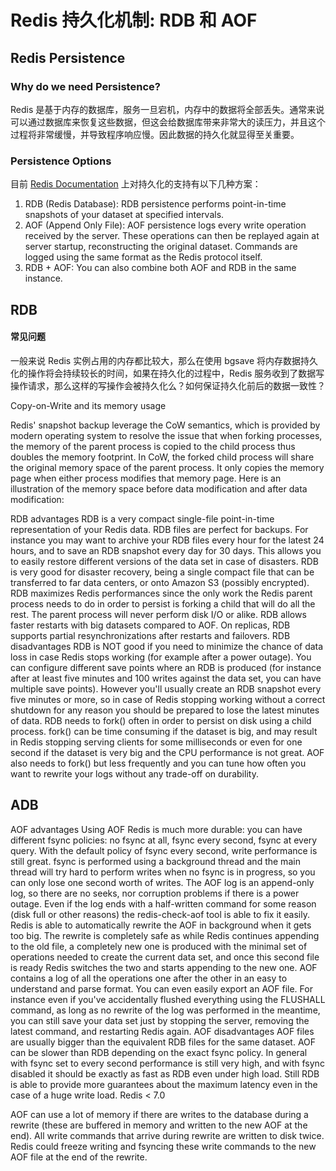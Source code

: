 # Redis 持久化机制: RDB 和 AOF

## Redis Persistence

### Why do we need Persistence?

Redis 是基于内存的数据库，服务一旦宕机，内存中的数据将全部丢失。通常来说可以通过数据库来恢复这些数据，但这会给数据库带来非常大的读压力，并且这个过程将非常缓慢，并导致程序响应慢。因此数据的持久化就显得至关重要。

### Persistence Options

目前 [Redis Documentation](https://redis.io/docs/management/persistence/) 上对持久化的支持有以下几种方案：

1. RDB (Redis Database): RDB persistence performs point-in-time snapshots of your dataset at specified intervals.
2. AOF (Append Only File): AOF persistence logs every write operation received by the server. These operations can then be replayed again at server startup, reconstructing the original dataset. Commands are logged using the same format as the Redis protocol itself.
3. RDB + AOF: You can also combine both AOF and RDB in the same instance.

## RDB

#### 常见问题

一般来说 Redis 实例占用的内存都比较大，那么在使用 bgsave 将内存数据持久化的操作将会持续较长的时间，如果在持久化的过程中，Redis 服务收到了数据写操作请求，那么这样的写操作会被持久化么？如何保证持久化前后的数据一致性？


Copy-on-Write and its memory usage

Redis' snapshot backup leverage the CoW semantics, which is provided by modern operating system to resolve the issue that when forking processes, the memory of the parent process is copied to the child process thus doubles the memory footprint. In CoW, the forked child process will share the original memory space of the parent process. It only copies the memory page when either process modifies that memory page. Here is an illustration of the memory space before data modification and after data modification:


RDB advantages
RDB is a very compact single-file point-in-time representation of your Redis data. RDB files are perfect for backups. For instance you may want to archive your RDB files every hour for the latest 24 hours, and to save an RDB snapshot every day for 30 days. This allows you to easily restore different versions of the data set in case of disasters.
RDB is very good for disaster recovery, being a single compact file that can be transferred to far data centers, or onto Amazon S3 (possibly encrypted).
RDB maximizes Redis performances since the only work the Redis parent process needs to do in order to persist is forking a child that will do all the rest. The parent process will never perform disk I/O or alike.
RDB allows faster restarts with big datasets compared to AOF.
On replicas, RDB supports partial resynchronizations after restarts and failovers.
RDB disadvantages
RDB is NOT good if you need to minimize the chance of data loss in case Redis stops working (for example after a power outage). You can configure different save points where an RDB is produced (for instance after at least five minutes and 100 writes against the data set, you can have multiple save points). However you'll usually create an RDB snapshot every five minutes or more, so in case of Redis stopping working without a correct shutdown for any reason you should be prepared to lose the latest minutes of data.
RDB needs to fork() often in order to persist on disk using a child process. fork() can be time consuming if the dataset is big, and may result in Redis stopping serving clients for some milliseconds or even for one second if the dataset is very big and the CPU performance is not great. AOF also needs to fork() but less frequently and you can tune how often you want to rewrite your logs without any trade-off on durability.

## ADB


AOF advantages
Using AOF Redis is much more durable: you can have different fsync policies: no fsync at all, fsync every second, fsync at every query. With the default policy of fsync every second, write performance is still great. fsync is performed using a background thread and the main thread will try hard to perform writes when no fsync is in progress, so you can only lose one second worth of writes.
The AOF log is an append-only log, so there are no seeks, nor corruption problems if there is a power outage. Even if the log ends with a half-written command for some reason (disk full or other reasons) the redis-check-aof tool is able to fix it easily.
Redis is able to automatically rewrite the AOF in background when it gets too big. The rewrite is completely safe as while Redis continues appending to the old file, a completely new one is produced with the minimal set of operations needed to create the current data set, and once this second file is ready Redis switches the two and starts appending to the new one.
AOF contains a log of all the operations one after the other in an easy to understand and parse format. You can even easily export an AOF file. For instance even if you've accidentally flushed everything using the FLUSHALL command, as long as no rewrite of the log was performed in the meantime, you can still save your data set just by stopping the server, removing the latest command, and restarting Redis again.
AOF disadvantages
AOF files are usually bigger than the equivalent RDB files for the same dataset.
AOF can be slower than RDB depending on the exact fsync policy. In general with fsync set to every second performance is still very high, and with fsync disabled it should be exactly as fast as RDB even under high load. Still RDB is able to provide more guarantees about the maximum latency even in the case of a huge write load.
Redis < 7.0


AOF can use a lot of memory if there are writes to the database during a rewrite (these are buffered in memory and written to the new AOF at the end).
All write commands that arrive during rewrite are written to disk twice.
Redis could freeze writing and fsyncing these write commands to the new AOF file at the end of the rewrite.